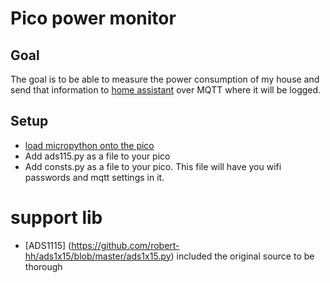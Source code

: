 # Pico power monitor

## Goal

The goal is to be able to measure the power consumption of my house and send that information to [home assistant](https://www.home-assistant.io/) over MQTT where it will be logged.

## Setup
* [load micropython onto the pico](https://www.raspberrypi.com/documentation/microcontrollers/micropython.html)
* Add ads115.py as a file to your pico
* Add consts.py as a file to your pico.  This file will have you wifi passwords and mqtt settings in it.

# support lib
* [ADS1115] (https://github.com/robert-hh/ads1x15/blob/master/ads1x15.py) included the original source to be thorough 
